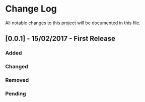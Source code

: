 # Change Log
All notable changes to this project will be documented in this file.

## [0.0.1] - 15/02/2017 - First Release
### Added

### Changed

### Removed

### Pending
